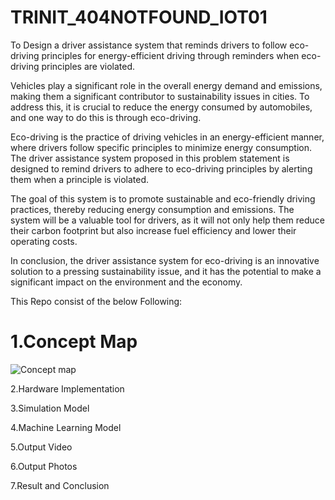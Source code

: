 # TRINIT_404NOTFOUND_IOT01
To Design a driver assistance system that reminds drivers to follow eco-driving principles for energy-efficient driving  through reminders when eco-driving principles are violated.

Vehicles play a significant role in the overall energy demand and emissions, making them a
significant contributor to sustainability issues in cities. To address this, it is crucial to reduce
the energy consumed by automobiles, and one way to do this is through eco-driving.

Eco-driving is the practice of driving vehicles in an energy-efficient manner, where drivers
follow specific principles to minimize energy consumption. The driver assistance system
proposed in this problem statement is designed to remind drivers to adhere to eco-driving
principles by alerting them when a principle is violated.

The goal of this system is to promote sustainable and eco-friendly driving practices, thereby
reducing energy consumption and emissions. The system will be a valuable tool for drivers,
as it will not only help them reduce their carbon footprint but also increase fuel efficiency
and lower their operating costs.

In conclusion, the driver assistance system for eco-driving is an innovative solution to a
pressing sustainability issue, and it has the potential to make a significant impact on the
environment and the economy.

This Repo consist of the below Following:

# 1.Concept Map
![Concept map](https://user-images.githubusercontent.com/93333899/218292623-5871823a-931f-42e4-b1cf-55d79a232c43.jpeg)

2.Hardware Implementation

3.Simulation Model

4.Machine Learning Model

5.Output Video

6.Output Photos

7.Result and Conclusion
